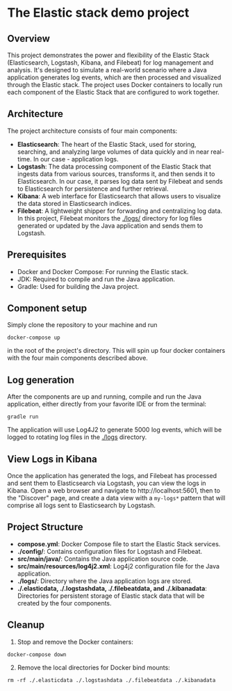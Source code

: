 # The Elastic stack demo project

## Overview

This project demonstrates the power and flexibility of the Elastic Stack (Elasticsearch, Logstash, Kibana, and Filebeat) for log management
and analysis. It's designed to simulate a real-world scenario where a Java application generates log events, which are then processed and
visualized through the Elastic stack. The project uses Docker containers to locally run each component of the Elastic Stack that are
configured to work together.

## Architecture

The project architecture consists of four main components:

- **Elasticsearch**: The heart of the Elastic Stack, used for storing, searching, and analyzing large volumes of data quickly and in near
  real-time. In our case - application logs.
- **Logstash**: The data processing component of the Elastic Stack that ingests data from various sources, transforms it, and then sends it
  to Elasticsearch. In our case, it parses log data sent by Filebeat and sends to Elasticsearch for persistence and further retrieval.
- **Kibana**: A web interface for Elasticsearch that allows users to visualize the data stored in Elasticsearch indices.
- **Filebeat**: A lightweight shipper for forwarding and centralizing log data. In this project, Filebeat monitors the [./logs/](./logs)
  directory for log files generated or updated by the Java application and sends them to Logstash.

## Prerequisites

- Docker and Docker Compose: For running the Elastic stack.
- JDK: Required to compile and run the Java application.
- Gradle: Used for building the Java project.

## Component setup

Simply clone the repository to your machine and run

```shell
docker-compose up
```

in the root of the project's directory. This will spin up four docker containers with the four main components described above.

## Log generation

After the components are up and running, compile and run the Java application, either directly from your favorite IDE or from the terminal:

```shell
gradle run
```

The application will use Log4J2 to generate 5000 log events, which will be logged to rotating log files in the [./logs](./logs) directory.

## View Logs in Kibana

Once the application has generated the logs, and Filebeat has processed and sent them to Elasticsearch via Logstash, you can view the logs
in Kibana. Open a web browser and navigate to http://localhost:5601, then to the "Discover" page, and create a data view with a
`my-logs*` pattern that will comprise all logs sent to Elasticsearch by Logstash.

## Project Structure

- **compose.yml**: Docker Compose file to start the Elastic Stack services.
- **./config/**: Contains configuration files for Logstash and Filebeat.
- **src/main/java/**: Contains the Java application source code.
- **src/main/resources/log4j2.xml**: Log4j2 configuration file for the Java application.
- **./logs/**: Directory where the Java application logs are stored.
- **./.elasticdata, ./.logstashdata, ./.filebeatdata, and ./.kibanadata**: Directories for persistent storage of Elastic stack data that will
  be created by the four components.

## Cleanup

1. Stop and remove the Docker containers:

```shell
docker-compose down
```

2. Remove the local directories for Docker bind mounts:

```shell
rm -rf ./.elasticdata ./.logstashdata ./.filebeatdata ./.kibanadata
```

